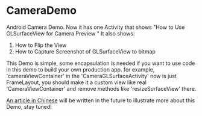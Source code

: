 # CameraDemo
Android Camera Demo.
Now it has one Activity that shows "How to Use GLSurfaceView for Camera Preview "
It also shows:
1. How to Flip the View 
2. How to Capture Screenshot of GLSurfaceView to bitmap

This Demo is simple, some encapsulation is needed if you want to use code in this demo to build your own production app. for example, 'cameraViewContainer' in the 'CameraGLSurfaceActivity' now is just FrameLayout, you should make it a custom view like real 'CameraViewContainer' and remove methods like 'resizeSurfaceView' there.

[An article in Chinese](https://www.jianshu.com/p/c3ebb965bce6) will be written in the future to illustrate more about this Demo, stay tuned!
